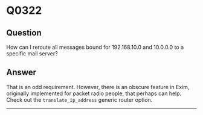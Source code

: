 Q0322
=====

Question
--------

How can I reroute all messages bound for 192.168.10.0 and 10.0.0.0 to a
specific mail server?

Answer
------

That is an odd requirement. However, there is an obscure feature in
Exim, originally implemented for packet radio people, that perhaps can
help. Check out the `translate_ip_address` generic router option.

* * * * *
